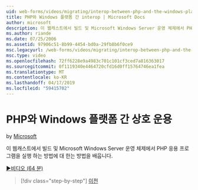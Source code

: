 ```yaml
---
uid: web-forms/videos/migrating/interop-between-php-and-the-windows-platform
title: PHP와 Windows 플랫폼 간 interop | Microsoft Docs
author: microsoft
description: 이 웹캐스트에서 빌드 및 Microsoft Windows Server 운영 체제에서 PHP 응용 프로그램을 실행 하는 방법에 대 한는 방법을 배웁니다.
ms.author: riande
ms.date: 07/25/2006
ms.assetid: 97906c51-8b99-4454-bd0a-29fb8b6f0ce9
msc.legacyurl: /web-forms/videos/migrating/interop-between-php-and-the-windows-platform
msc.type: video
ms.openlocfilehash: 72ff6228e9a4983c701c101cf3ced7a816363017
ms.sourcegitcommit: 0f1119340e4464720cfd16d0ff15764746ea1fea
ms.translationtype: MT
ms.contentlocale: ko-KR
ms.lasthandoff: 04/17/2019
ms.locfileid: "59415702"
---
```

# <a name="interop-between-php-and-the-windows-platform"></a>PHP와 Windows 플랫폼 간 상호 운용

by [Microsoft](https://github.com/microsoft)

이 웹캐스트에서 빌드 및 Microsoft Windows Server 운영 체제에서 PHP 응용 프로그램을 실행 하는 방법에 대 한는 방법을 배웁니다.

[&#9654;비디오 (64 분)](https://channel9.msdn.com/Blogs/ASP-NET-Site-Videos/interop-between-php-and-the-windows-platform)

> [!div class="step-by-step"]
> [이전](introduction-to-aspnet-for-coldfusion-developers-building-an-aspnet-application.md)
